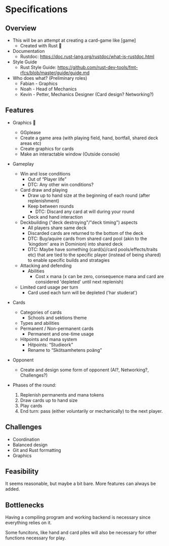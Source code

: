 # Specifications

## Overview

* This will be an attempt at creating a card-game like [game]
    * Created with Rust :crab:
* Documentation
    * Rustdoc: https://doc.rust-lang.org/rustdoc/what-is-rustdoc.html 
* Style Guide
    * Rust Style Guide: https://github.com/rust-dev-tools/fmt-rfcs/blob/master/guide/guide.md 
* Who does what? (Preliminary roles)
    * Fabian - Graphics
    * Noah   - Head of Mechanics
    * Kevin  - Petter, Mechanics Designer (Card design? Networking?)

## Features

* Graphics :crab:
    * GGplease
    * Create a game area (with playing field, hand, bortfall, shared deck areas etc)
    * Create graphics for cards
    * Make an interactable window (Outside console)

* Gameplay
    * Win and lose conditions
        * Out of “Player life”
        * DTC: Any other win conditions?
    * Card draw and playing
        * Draw up to hand size at the beginning of each round (after replenishment)
        * Keep between rounds
            * DTC: Discard any card at will during your round
        * Deck and hand interaction
    * Deckbuilding ("deck destroying"/"deck timing") aspects
        * All players share same deck
        * Discarded cards are returned to the bottom of the deck 
        * DTC: Buy/aquire cards from shared card pool (akin to the 'kingdom' area in Dominion) into shared deck 
        * DTC: Maybe have something (card(s)/card pools/effects/traits etc) that are tied to the specific player (instead of being shared) to enable specific builds and stratagies
    * Attacking and defending
        * Abilities
            * Cost x mana (x can be zero, consequence mana and card are considered 'depleted' until next replenish)
    * Limited card usage per turn
        * Card used each turn will be depleted ('har studerat')

* Cards
    * Categories of cards
        * Schools and sektions theme
    * Types and abilities
    * Permanent / Non-permanent cards
        * Permanent and one-time usage
    * Hitpoints and mana system
        * Hitpoints: “Studieork”
        * Rename to “Skötsamhetens poäng”

* Opponent
    * Create and design some form of opponent (AI?, Networking?, Challenges?)

* Phases of the round:
    1. Replenish permanents and mana tokens
    2. Draw cards up to hand size
    3. Play cards
    4. End turn: pass (either voluntarily or mechanically) to the next player.

## Challenges

* Coordination
* Balanced design
* Git and Rust formatting
* Graphics

## Feasibility
It seems reasonable, but maybe a bit bare. More features can always be added.

## Bottlenecks
Having a compiling program and working backend is necessary since everything relies on it.

Some funcitons, like hand and card piles will also be necessary for other functions necessary for play.
